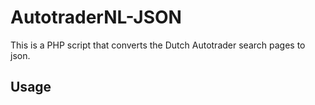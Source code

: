 # AutotraderNL-JSON
This is a PHP script that converts the Dutch Autotrader search pages to json.

## Usage 

